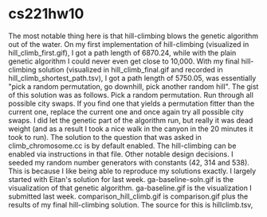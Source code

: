 # cs221hw10
The most notable thing here is that hill-climbing blows the genetic algorithm out of the water. On my first implementation of hill-climbing (visualized in hill_climb_first.gif), I got a path length of 6870.24, while with the plain genetic algorithm I could never even get close to 10,000. With my final hill-climbing solution (visualized in hill_climb_final.gif and recorded in hill_climb_shortest_path.tsv), I got a path length of 5750.05, was essentially "pick a random permutation, go downhill, pick another random hill". The gist of this solution was as follows. Pick a random permutation. Run through all possible city swaps. If you find one that yields a permutation fitter than the current one, replace the current one and once again try all possible city swaps. I did let the genetic part of the algorithm run, but really it was dead weight (and as a result I took a nice walk in the canyon in the 20 minutes it took to run). The solution to the question that was asked in climb_chromosome.cc is by default enabled. The hill-climbing can be enabled via instructions in that file.
Other notable design decisions. I seeded my random number generators with constants (42, 314 and 538). This is because I like being able to reproduce my solutions exactly.
I largely started with Eitan's solution for last week. ga-baseline-soln.gif is the visualization of that genetic algorithm. ga-baseline.gif is the visualization I submitted last week.
comparison_hill_climb.gif is comparison.gif plus the results of my final hill-climbing solution. The source for this is hillclimb.tsv,